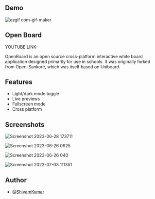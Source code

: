 
## Demo
![ezgif com-gif-maker](https://github.com/shivamkrmnnit/dflsj/assets/113784689/107df8ff-af0c-4937-908c-365a9984a473)



## Open Board 

YOUTUBE LINK: 

OpenBoard is an open source cross-platform interactive white board application designed primarily for use in schools. It was originally forked from Open-Sankoré, which was itself based on Uniboard.




## Features

- Light/dark mode toggle
- Live previews
- Fullscreen mode
- Cross platform


## Screenshots

![Screenshot 2023-06-28 173711](https://github.com/shivamkrmnnit/dflsj/assets/113784689/c7bb8184-0a43-46a5-988a-6610a94a8b12)


![Screenshot 2023-06-26 0925](https://github.com/shivamkrmnnit/dflsj/assets/113784689/a0de1c47-2f10-4c35-984b-08dfa8697be7)

![Screenshot 2023-06-26 040](https://github.com/shivamkrmnnit/dflsj/assets/113784689/85bb2d23-8a94-4fa5-ae50-42ef585a891e)

![Screenshot 2023-07-03 111351](https://github.com/shivamkrmnnit/dflsj/assets/113784689/793c849d-eb79-4302-81c9-e88b27c620b4)

## Author

- [@ShivamKumar](https://github.com/shivamkrmnnit)

